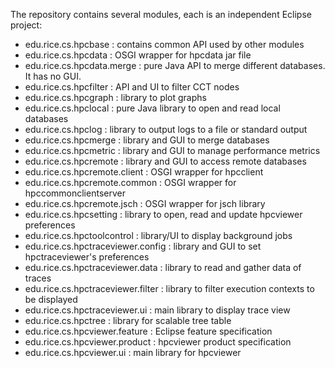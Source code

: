 <!--
SPDX-FileCopyrightText: Contributors to the HPCToolkit Project

SPDX-License-Identifier: CC-BY-4.0
-->

The repository contains several modules, each is an independent Eclipse project:

- edu.rice.cs.hpcbase : contains common API used by other modules
- edu.rice.cs.hpcdata : OSGI wrapper for hpcdata jar file
- edu.rice.cs.hpcdata.merge : pure Java API to merge different databases. It has no GUI. 
- edu.rice.cs.hpcfilter : API and UI to filter CCT nodes
- edu.rice.cs.hpcgraph : library to plot graphs
- edu.rice.cs.hpclocal : pure Java library to open and read local databases 
- edu.rice.cs.hpclog : library to output logs to a file or standard output 
- edu.rice.cs.hpcmerge : library and GUI to merge databases
- edu.rice.cs.hpcmetric : library and GUI to manage performance metrics 
- edu.rice.cs.hpcremote : library and GUI to access remote databases
- edu.rice.cs.hpcremote.client : OSGI wrapper for hpcclient
- edu.rice.cs.hpcremote.common : OSGI wrapper for hpccommonclientserver 
- edu.rice.cs.hpcremote.jsch : OSGI wrapper for jsch library
- edu.rice.cs.hpcsetting : library to open, read and update hpcviewer preferences 
- edu.rice.cs.hpctoolcontrol : library/UI to display background jobs
- edu.rice.cs.hpctraceviewer.config : library and GUI to set hpctraceviewer's preferences 
- edu.rice.cs.hpctraceviewer.data : library to read and gather data of traces
- edu.rice.cs.hpctraceviewer.filter : library to filter execution contexts to be displayed 
- edu.rice.cs.hpctraceviewer.ui : main library to display trace view
- edu.rice.cs.hpctree : library for scalable tree table
- edu.rice.cs.hpcviewer.feature : Eclipse feature specification
- edu.rice.cs.hpcviewer.product : hpcviewer product specification
- edu.rice.cs.hpcviewer.ui : main library for hpcviewer
